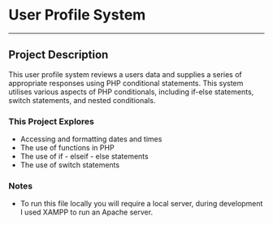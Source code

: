 # User Profile System
-----------
## Project Description
This user profile system reviews a users data and supplies a series of appropriate responses using PHP conditional statements. This system utilises various aspects of PHP conditionals, including if-else statements, switch statements, and nested conditionals. 

### This Project Explores
- Accessing and formatting dates and times
- The use of functions in PHP
- The use of if  - elseif - else statements
- The use of switch statements

### Notes
- To run this file locally you will require a local server, during development I used XAMPP to run an Apache server.